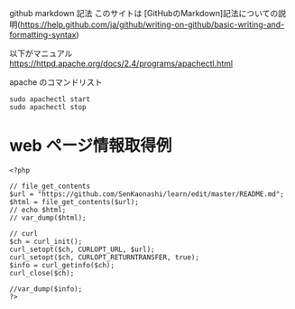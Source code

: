 github markdown 記法
このサイトは [GitHubのMarkdown]記法についての説明(https://help.github.com/ja/github/writing-on-github/basic-writing-and-formatting-syntax)

以下がマニュアル
https://httpd.apache.org/docs/2.4/programs/apachectl.html

apache のコマンドリスト
```
sudo apachectl start
sudo apachectl stop
```

# web ページ情報取得例
```
<?php

// file_get_contents
$url = "https://github.com/SenKaonashi/learn/edit/master/README.md";
$html = file_get_contents($url);
// echo $html;
// var_dump($html);

// curl
$ch = curl_init(); 
curl_setopt($ch, CURLOPT_URL, $url); 
curl_setopt($ch, CURLOPT_RETURNTRANSFER, true);
$info = curl_getinfo($ch);
curl_close($ch);

//var_dump($info);
?>
```
